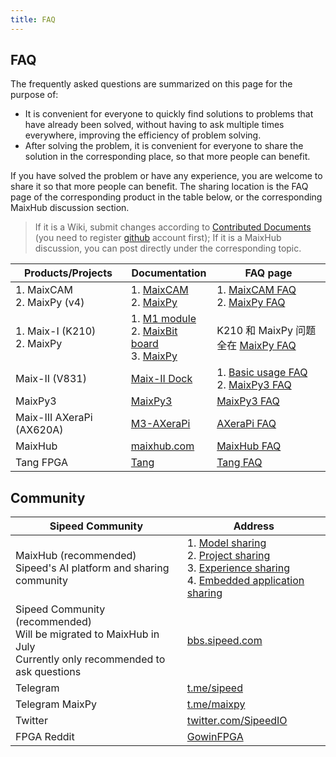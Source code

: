 ```yaml
---
title: FAQ
---
```


## FAQ

The frequently asked questions are summarized on this page for the purpose of:
* It is convenient for everyone to quickly find solutions to problems that have already been solved, without having to ask multiple times everywhere, improving the efficiency of problem solving.
* After solving the problem, it is convenient for everyone to share the solution in the corresponding place, so that more people can benefit.

If you have solved the problem or have any experience, you are welcome to share it so that more people can benefit.
The sharing location is the FAQ page of the corresponding product in the table below, or the corresponding MaixHub discussion section.
> If it is a Wiki, submit changes according to [Contributed Documents](share_docs/zh/) (you need to register [github](https://github.com) account first);
> If it is a MaixHub discussion, you can post directly under the corresponding topic.


| Products/Projects | Documentation | FAQ page |
| -------- | ---- | -------- |
| 1. MaixCAM<br>2. MaixPy (v4)     | 1. [MaixCAM](/en/maixcam)<br>2. [MaixPy](https://wiki.sipeed.com/en/maixpy)  | 1. [MaixCAM FAQ](/hardware/en/maixcam/faq.html)<br>2. [MaixPy FAQ](https://wiki.sipeed.com/maixpy/doc/en/faq.html)  |
| 1. Maix-I (K210)<br>2. MaixPy     | 1. [M1 module](/hardware/zh/maix/core_module.html)<br>2. [MaixBit board](/hardware/zh/maix/maixpy_develop_kit_board/maix_bit.html)<br>3. [MaixPy](/maixpy)  | K210 和 MaixPy 问题全在 [MaixPy FAQ](/soft/maixpy/zh/others/maixpy_faq.html) |
| Maix-II (V831)  | [Maix-II Dock](/m2dock)   | 1. [Basic usage FAQ](/hardware/zh/maixII/M2/faq.html)<br>2. [MaixPy3 FAQ](/soft/maixpy3/zh/question/maixpy3_faq.html)|
| MaixPy3 | [MaixPy3](/maixpy3) | [MaixPy3 FAQ](/soft/maixpy3/zh/question/maixpy3_faq.html) |
| Maix-III AXeraPi (AX620A) | [M3-AXeraPi](/m3axpi) | [AXeraPi FAQ](/hardware/zh/maixIII/ax-pi/faq_axpi.html) |
| MaixHub | [maixhub.com](https://maixhub.com) | [MaixHub FAQ](/ai/zh/maixhub/faq.html) |
| Tang FPGA | [Tang](/tang)  | [Tang FAQ](/hardware/zh/tang/Tang-Nano-Doc/questions.html) |


## Community

| Sipeed Community | Address |
| -------- | ---- |
| MaixHub (recommended) <br> Sipeed's AI platform and sharing community | 1. [Model sharing](https://maixhub.com/model/zoo)<br>2. [Project sharing](https://maixhub.com/share)<br>3. [Experience sharing](https://maixhub.com/share?type=2)<br>4. [Embedded application sharing](https://maixhub.com/app)|
| Sipeed Community (recommended) <br> Will be migrated to MaixHub in July <br> Currently only recommended to ask questions | [bbs.sipeed.com](https://bbs.sipeed.com) |
| Telegram | [t.me/sipeed](https://t.me/sipeed) |
| Telegram MaixPy | [t.me/maixpy](https://t.me/maixpy) |
| Twitter  | [twitter.com/SipeedIO](https://twitter.com/SipeedIO) |
| FPGA Reddit | [GowinFPGA](https://www.reddit.com/r/GowinFPGA/) |

